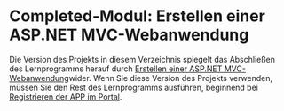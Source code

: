 # <a name="completed-module-create-an-aspnet-mvc-web-app"></a>Completed-Modul: Erstellen einer ASP.NET MVC-Webanwendung

Die Version des Projekts in diesem Verzeichnis spiegelt das Abschließen des Lernprogramms herauf durch [Erstellen einer ASP.NET MVC-Webanwendung](https://docs.microsoft.com/graph/tutorials/aspnet?tutorial-step=1)wider. Wenn Sie diese Version des Projekts verwenden, müssen Sie den Rest des Lernprogramms ausführen, beginnend bei [Registrieren der APP im Portal](https://docs.microsoft.com/graph/tutorials/aspnet?tutorial-step=2).
